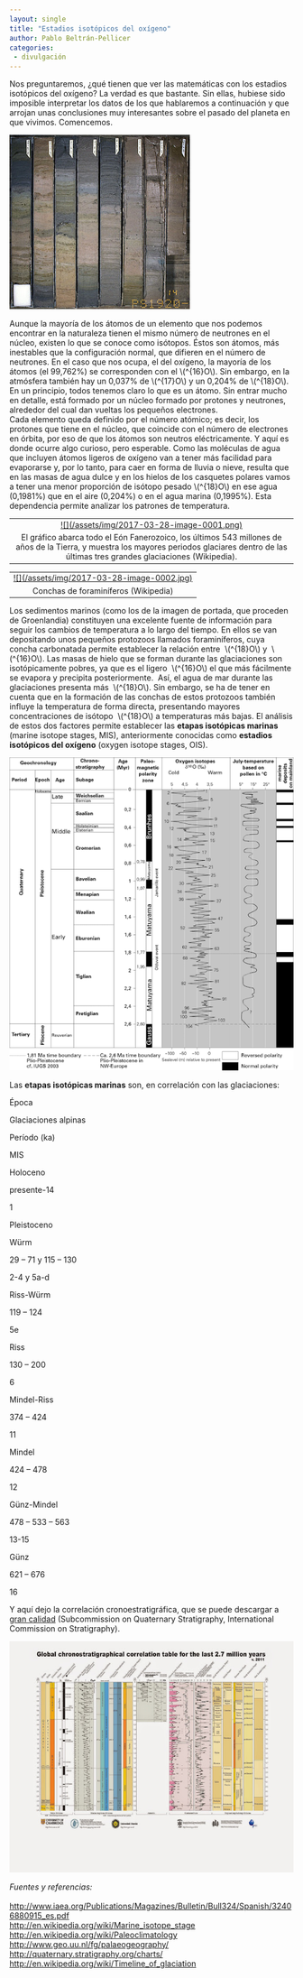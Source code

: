 ```yaml
--- 
layout: single 
title: "Estadios isotópicos del oxígeno"
author: Pablo Beltrán-Pellicer 
categories:
 - divulgación
---  
```





Nos preguntaremos, ¿qué tienen que ver las matemáticas con los estadios
isotópicos del oxígeno? La verdad es que bastante. Sin ellas, hubiese
sido imposible interpretar los datos de los que hablaremos a
continuación y que arrojan unas conclusiones muy interesantes sobre el
pasado del planeta en que vivimos. Comencemos.  

![](/assets/img/2017-03-28-image-0000.jpg)
  
Aunque la mayoría de los átomos de un elemento que nos podemos encontrar
en la naturaleza tienen el mismo número de neutrones en el núcleo,
existen lo que se conoce como isótopos. Éstos son átomos, más inestables
que la configuración normal, que difieren en el número de neutrones. En
el caso que nos ocupa, el del oxígeno, la mayoría de los átomos (el
99,762%) se corresponden con el \\(^{16}O\\). Sin embargo, en la
atmósfera también hay un 0,037% de \\(^{17}O\\) y un 0,204% de
\\(^{18}O\\). En un principio, todos tenemos claro lo que es un átomo.
Sin entrar mucho en detalle, está formado por un núcleo formado por
protones y neutrones, alrededor del cual dan vueltas los pequeños
electrones.  
Cada elemento queda definido por el número atómico; es decir, los
protones que tiene en el núcleo, que coincide con el número de
electrones en órbita, por eso de que los átomos son neutros
eléctricamente. Y aquí es donde ocurre algo curioso, pero esperable.
Como las moléculas de agua que incluyen átomos ligeros de oxígeno van a
tener más facilidad para evaporarse y, por lo tanto, para caer en forma
de lluvia o nieve, resulta que en las masas de agua dulce y en los
hielos de los casquetes polares vamos a tener una menor proporción de
isótopo pesado \\(^{18}O\\) en ese agua (0,1981%) que en el aire
(0,204%) o en el agua marina (0,1995%). Esta dependencia permite
analizar los patrones de temperatura.  

<table>
<tbody>
<tr class="odd">
<td style="text-align: center;"><a href="https://1.bp.blogspot.com/-Phs8YyFrUzs/WNrRzswfkWI/AAAAAAAACqQ/a95DXSKMh-kOWSQB_wlyT6RJd1EXtYS9ACLcB/s1600/Phanerozoic_Climate_Change.png">![](/assets/img/2017-03-28-image-0001.png)

</tr>
<tr class="even">
<td style="text-align: center;">El gráfico abarca todo el Eón Fanerozoico, los últimos 543 millones de años de la Tierra, y muestra los mayores periodos glaciares dentro de las últimas tres grandes glaciaciones (Wikipedia).</td>
</tr>
</tbody>
</table>

  

<table>
<tbody>
<tr class="odd">
<td style="text-align: center;"><a href="https://2.bp.blogspot.com/-sfGlhg_dJEQ/WNrR9Yr5A4I/AAAAAAAACqU/33yHnLjEz0Q-8pn5fGCnRP9EvWVuWbC7QCLcB/s1600/Benthic_foraminifera.jpg">![](/assets/img/2017-03-28-image-0002.jpg)

</tr>
<tr class="even">
<td style="text-align: center;">Conchas de foraminíferos (Wikipedia)</td>
</tr>
</tbody>
</table>

Los sedimentos marinos (como los de la imagen de portada, que proceden
de Groenlandia) constituyen una excelente fuente de información para
seguir los cambios de temperatura a lo largo del tiempo. En ellos se van
depositando unos pequeños protozoos llamados foraminíferos, cuya concha
carbonatada permite establecer la relación entre  \\(^{18}O\\) y
 \\(^{16}O\\). Las masas de hielo que se forman durante las glaciaciones
son isotópicamente pobres, ya que es el ligero  \\(^{16}O\\) el que más
fácilmente se evapora y precipita posteriormente.  Así, el agua de mar
durante las glaciaciones presenta más  \\(^{18}O\\). Sin embargo, se ha
de tener en cuenta que en la formación de las conchas de estos protozoos
también influye la temperatura de forma directa, presentando mayores
concentraciones de isótopo  \\(^{18}O\\) a temperaturas más bajas. El
análisis de estos dos factores permite establecer las **etapas
isotópicas marinas** (marine isotope stages, MIS), anteriormente
conocidas como **estadios isotópicos del oxígeno** (oxygen isotope
stages, OIS).  

  

  

![](/assets/img/2017-03-28-image-0003.png)


  
  
  
Las **etapas isotópicas marinas** son, en correlación con las
glaciaciones:  
  

Época

Glaciaciones alpinas

Período (ka)

MIS

Holoceno

presente-14

1

Pleistoceno

Würm

29 – 71 y 115 – 130

2-4 y 5a-d

Riss-Würm

119 – 124

5e

Riss

130 – 200

6

Mindel-Riss

374 – 424

11

Mindel

424 – 478

12

Günz-Mindel

478 – 533 – 563

13-15

Günz

621 – 676

16

  
  
Y aquí dejo la correlación cronoestratigráfica, que se puede descargar a
[gran
calidad](http://quaternary.stratigraphy.org/correlation/POSTERstratchart%20v2011.jpg) (Subcommission
on Quaternary Stratigraphy, International Commission on Stratigraphy).  
  

![](/assets/img/2017-03-28-image-0004.jpg)


  
  
  
*<span class="underline">Fuentes y referencias:</span>*  
*<span class="underline">  
</span>*<http://www.iaea.org/Publications/Magazines/Bulletin/Bull324/Spanish/32406880915_es.pdf>  
<http://en.wikipedia.org/wiki/Marine_isotope_stage>  
<http://en.wikipedia.org/wiki/Paleoclimatology>  
<http://www.geo.uu.nl/fg/palaeogeography/>  
<http://quaternary.stratigraphy.org/charts/>  
<http://en.wikipedia.org/wiki/Timeline_of_glaciation>  
  
  
  
